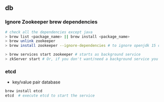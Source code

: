 ## db

### Ignore Zookeeper brew dependencies

```sh
# check all the dependencies except java
> brew list <package_name> || brew install <package_name>
> brew unlink zookeeper
> brew install zookeeper --ignore-dependencies # to ignore openjdk 15 dependency
```

```sh
> brew services start zookeeper # starts as background service
> zkServer start # Or, if you don't want/need a background service you can just run
```

### etcd

- key/value pair database

```sh
brew install etcd
etcd  # execute etcd to start the service
```
